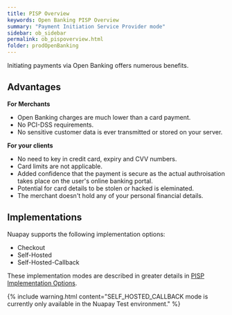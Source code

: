 ```yaml
---
title: PISP Overview
keywords: Open Banking PISP Overview
summary: "Payment Initiation Service Provider mode"
sidebar: ob_sidebar
permalink: ob_pispoverview.html
folder: prodOpenBanking
---
```


Initiating payments via Open Banking offers numerous benefits.

## Advantages

**For Merchants**

* Open Banking charges are much lower than a card payment.
* No PCI-DSS requirements.
* No sensitive customer data is ever transmitted or stored on your server.


**For your clients**

* No need to key in credit card, expiry and CVV numbers.
* Card limits are not applicable.
* Added confidence that the payment is secure as the actual authroisation takes place on the user's online banking portal.
* Potential for card details to be stolen or hacked is eleminated.
* The merchant doesn't hold any of your personal financial details.

## Implementations

Nuapay supports the following implementation options: 

* Checkout 
* Self-Hosted 
* Self-Hosted-Callback

These implementation modes are described in greater details in [PISP Implementation Options](ob_pispimplementation.html).

{% include warning.html content="SELF_HOSTED_CALLBACK mode is currently only available in the Nuapay Test environment." %}










